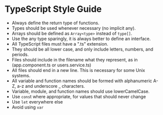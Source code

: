 # TypeScript Style Guide

* Always define the return type of functions.
* Types should be used whenever necessary (no implicit any).
* Arrays should be defined as ```Array<type>``` instead of ```type[]```.
* Use the any type sparingly, it is always better to define an interface.
* All TypeScript files must have a ".ts" extension.
* They should be all lower case, and only include letters, numbers, and periods.
* Files should include in the filename what they represent, as in (app.component.ts or users.service.ts)
* All files should end in a new line. This is necessary for some Unix systems.
* All variable and function names should be formed with alphanumeric A-Z, a-z and underscore _ characters.
* Variable, module, and function names should use lowerCamelCase.
* Use ```cons```t where appropriate, for values that should never change
* Use ```let``` everywhere else
* Avoid using ```var```
